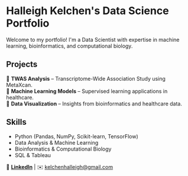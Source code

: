 # Halleigh Kelchen's Data Science Portfolio

Welcome to my portfolio! I'm a Data Scientist with expertise in machine learning, bioinformatics, and computational biology. 

## Projects
📌 **TWAS Analysis** – Transcriptome-Wide Association Study using MetaXcan.  
📌 **Machine Learning Models** – Supervised learning applications in healthcare.  
📌 **Data Visualization** – Insights from bioinformatics and healthcare data.  

## Skills
- Python (Pandas, NumPy, Scikit-learn, TensorFlow)
- Data Analysis & Machine Learning
- Bioinformatics & Computational Biology
- SQL & Tableau

🔗 **[LinkedIn](https://linkedin.com/in/halleigh-kelchen)** | ✉️ kelchenhalleigh@gmail.com
